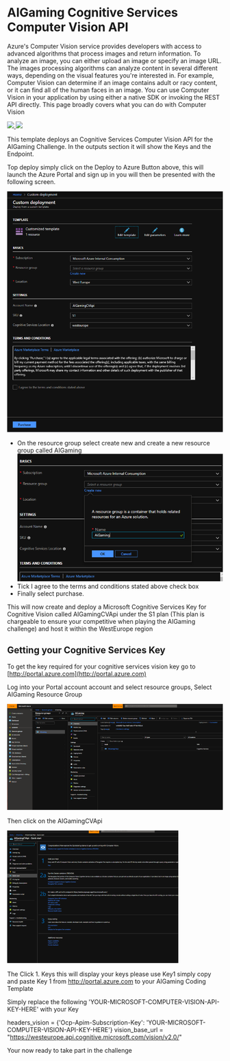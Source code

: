 # AIGaming Cognitive Services Computer Vision API

Azure's Computer Vision service provides developers with access to advanced algorithms that process images and return information. To analyze an image, you can either upload an image or specify an image URL. The images processing algorithms can analyze content in several different ways, depending on the visual features you're interested in. For example, Computer Vision can determine if an image contains adult or racy content, or it can find all of the human faces in an image.
You can use Computer Vision in your application by using either a native SDK or invoking the REST API directly. This page broadly covers what you can do with Computer Vision

<a href="https://portal.azure.com/#create/Microsoft.Template/uri/https%3A%2F%2Fraw.githubusercontent.com%2Fleestott%2FAigaming%2Fmaster%2Fazuredeploy.json" target="_blank">
<img src="https://github.com/leestott/Aigaming/blob/master/Images/deploytoazure.png"/>
</a>
<a href="http://armviz.io/#/?load=https%3A%2F%2Fraw.githubusercontent.com%2Fleestott%2FAigaming%2Fmaster%2Fazuredeploy.json" target="_blank">
<img src="https://github.com/leestott/Aigaming/blob/master/Images/visualizebutton.png"/>
</a>

This template deploys an Cognitive Services Computer Vision API for the AIGaming Challenge.
In the outputs section it will show the Keys and the Endpoint.

Top deploy simply click on the Deploy to Azure Button above, this will launch the Azure Portal and sign up in you will then be presented with the following screen.

![AzureDeploy](/Images/Deploy.PNG)

* On the resource group select create new and create a new resource group called AIGaming
![ResourceGroupName](/Images/Aigaming.PNG)
* Tick I agree to the terms and conditions stated above check box
* Finally select purchase.

This will now create and deploy a Microsoft Cognitive Services Key for Cognitive Vision called AIGamingCVApi under the S1 plan (This plan is chargeable to ensure your competitive when playing the AIGaming challenge) and host it within the WestEurope region

## Getting your Cognitive Services Key

To get the key required for your cognitive services vision key go to [http://portal.azure.com](http://portal.azure.com)

Log into your Portal account account and select resource groups, Select AIGaming Resource Group 

![ResourceGroups](/Images/Cognitive.png)

Then click on the AIGamingCVApi

![CognitiveKey](/images/CognitiveKey.png)

The Click 1. Keys this will display your keys please use Key1 simply copy and paste Key 1 from http://portal.azure.com to your AIGaming Coding Template

Simply replace the following 'YOUR-MICROSOFT-COMPUTER-VISION-API-KEY-HERE' with your Key

headers_vision = {'Ocp-Apim-Subscription-Key': 'YOUR-MICROSOFT-COMPUTER-VISION-API-KEY-HERE'}
vision_base_url = "https://westeurope.api.cognitive.microsoft.com/vision/v2.0/"

Your now ready to take part in the challenge